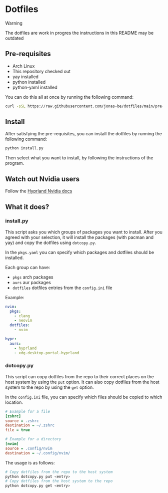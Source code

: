 # Dotfiles


> [!WARNING]  
> The dotfiles are work in progres the instructions in this README may be outdated


## Pre-requisites

- Arch Linux
- This repository checked out
- yay installed
- python installed
- python-yaml installed

You can do this all at once by running the following command:

```bash
curl -sSL https://raw.githubusercontent.com/jonas-be/dotfiles/main/pre-install.sh | bash
```

## Install

After satisfying the pre-requisites, you can install the dotfiles by running the following command:

```bash
python install.py
```

Then select what you want to install, by following the instructions of the program.

## Watch out Nvidia users

Follow the [Hyprland Nvidia docs](https://wiki.hyprland.org/Nvidia/)

## What it does?

### install.py

This script asks you which groups of packages you want to install.
After you agreed with your selection, it will install the packages (with pacman and yay) and copy the dotfiles using `dotcopy.py`.

In the `pkgs.yaml` you can specify which packages and dotfiles should be installed.

Each group can have:

- `pkgs` arch packages
- `aurs` aur packages
- `dotfiles` dotfiles entries from the `config.ini` file

Example:
```yaml
nvim:
  pkgs:
    - clang
    - neovim
  dotfiles:
    - nvim

hypr:
  aurs:
    - hyprland
    - xdg-desktop-portal-hyprland
```

### dotcopy.py

This script can copy dotfiles from the repo to their correct places on the host system by using the `put` option.
It can also copy dotfiles from the host system to the repo by using the `get` option.

In the `config.ini` file, you can specify which files should be copied to which location.

```ini
# Example for a file
[zshrc]
source = .zshrc
destination = ~/.zshrc
file = true

# Example for a directory
[nvim]
source = .config/nvim
destination = ~/.config/nvim/
```

The usage is as follows:

```bash
# Copy dotfiles from the repo to the host system
python dotcopy.py put <entry>
# Copy dotfiles from the host system to the repo
python dotcopy.py get <entry>
```
